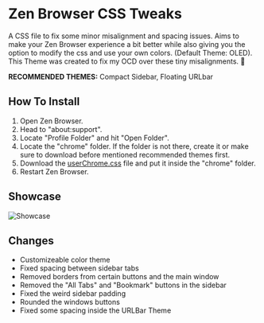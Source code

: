 # Zen Browser CSS Tweaks
A CSS file to fix some minor misalignment and spacing issues. Aims to make your Zen Browser experience a bit better while also giving you the option to modify the css and use your own colors. (Default Theme: OLED).
This Theme was created to fix my OCD over these tiny misalignments. 🗿

**RECOMMENDED THEMES:** Compact Sidebar, Floating URLbar

## How To Install
1. Open Zen Browser.
2. Head to "about:support".
3. Locate "Profile Folder" and hit "Open Folder".
4. Locate the "chrome" folder. If the folder is not there, create it or make sure to download before mentioned recommended themes first.
5. Download the [userChrome.css](./userChrome.css) file and put it inside the "chrome" folder.
6. Restart Zen Browser.

## Showcase
![Showcase](https://github.com/user-attachments/assets/2a1d40c5-f691-40ed-9af3-4130dedc91b5)

## Changes
- Customizeable color theme
- Fixed spacing between sidebar tabs
- Removed borders from certain buttons and the main window
- Removed the "All Tabs" and "Bookmark" buttons in the sidebar
- Fixed the weird sidebar padding
- Rounded the windows buttons
- Fixed some spacing inside the URLBar Theme
